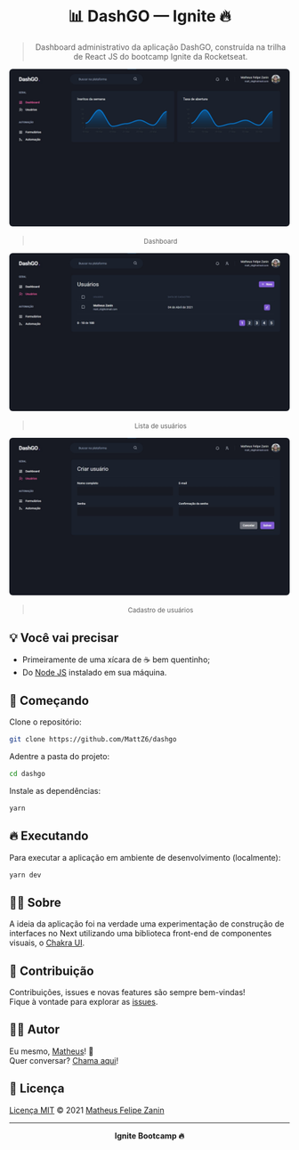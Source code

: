 <div align="center">
  <h1>
    📊 DashGO — Ignite 🔥
  </h1>

  > Dashboard administrativo da aplicação DashGO, construída na trilha de React JS do bootcamp Ignite da Rocketseat.
</div>

<div align="center">
  <img style="border-radius: 6px;" src=".github/images/dashboard.jpg" alt="📊 Tela inicial da aplicação DashGO, exibindo — em forma de exemplo — alguns gráficos com a taxa de inscrições" title="📊 Tela inicial da aplicação DashGO, exibindo — em forma de exemplo — alguns gráficos com a taxa de inscrições" />

  > <small>Dashboard</small>
</div>

<div align="center">
  <img style="border-radius: 6px;" src=".github/images/users.jpg" alt="📊 Tela com a listagem de usuários" title="📊 Tela com a listagem de usuários" />

  > <small>Lista de usuários</small>
</div>

<div align="center">
  <img style="border-radius: 6px;" src=".github/images/create-user.jpg" alt="📊 Tela de criação de novos usuários" title="📊 Tela de criação de novos usuários" />

  > <small>Cadastro de usuários</small>
</div>

## 💡 Você vai precisar

- Primeiramente de uma xícara de ☕ bem quentinho;
- Do [Node JS](https://nodejs.org/pt-br/) instalado em sua máquina.

## 🎉 Começando

Clone o repositório:

```bash
git clone https://github.com/MattZ6/dashgo
```

Adentre a pasta do projeto:

```bash
cd dashgo
```

Instale as dependências:

```bash
yarn
```

## 🔥 Executando

Para executar a aplicação em ambiente de desenvolvimento (localmente):

```bash
yarn dev
```

## 👨‍🏫 Sobre

A ideia da aplicação foi na verdade uma experimentação de construção de interfaces no Next utilizando uma biblioteca front-end de componentes visuais, o [Chakra UI](https://chakra-ui.com).

## 🤝 Contribuição

Contribuições, issues e novas features são sempre bem-vindas! <br/>
Fique à vontade para explorar as [issues](https://github.com/MattZ6/dashgo/issues).

## 👨‍🎤 Autor

Eu mesmo, [Matheus](https://github.com/MattZ6)! 👋
<br />
Quer conversar? [Chama aqui](https://www.linkedin.com/in/mattz6)!

## 📜 Licença

[Licença MIT](https://github.com/MattZ6/dashgo/blob/main/LICENSE.md) © 2021 [Matheus Felipe Zanin](https://github.com/MattZ6)

___

<div align="center">
  <strong>Ignite Bootcamp 🔥</strong>
</div>
